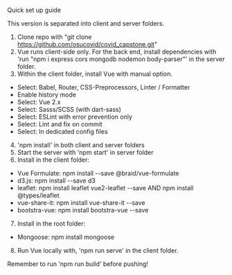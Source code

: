 Quick set up guide

This version is separated into client and server folders.

1. Clone repo with "git clone https://github.com/osucovid/covid_capstone.git"
2. Vue runs client-side only. For the back end, install dependencies with 'run "npm i express cors mongodb nodemon body-parser"' in the server folder.
3. Within the client folder, install Vue with manual option.
  - Select: Babel, Router, CSS-Preprocessors, Linter / Formatter
  - Enable history mode
  - Select: Vue 2.x
  - Select: Sasss/SCSS (with dart-sass) 
  - Select: ESLint with error prevention only
  - Select: Lint and fix on commit
  - Select: In dedicated config files
4. 'npm install' in both client and server folders
5. Start the server with 'npm start' in server folder
6. Install in the client folder: 
- Vue Formulate: npm install --save @braid/vue-formulate
- d3.js: npm install --save d3
- leaflet: npm install leaflet vue2-leaflet --save AND npm install @types/leaflet
- vue-share-it: npm install vue-share-it --save
- bootstra-vue: npm install bootstra-vue --save
7. Install in the root folder:
- Mongoose: npm install mongoose
8. Run Vue locally with, 'npm run serve' in the client folder. 

Remember to run 'npm run build' before pushing!


